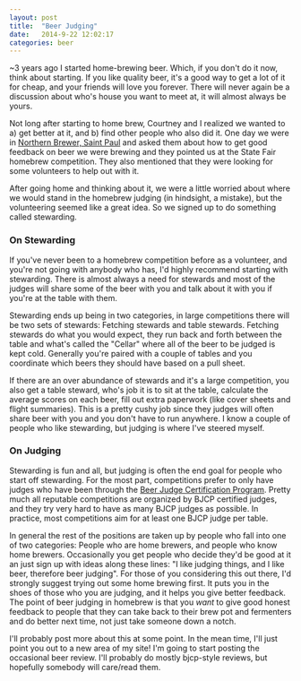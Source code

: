 ```yaml
---
layout: post
title:  "Beer Judging"
date:   2014-9-22 12:02:17
categories: beer
---
```


~3 years ago I started home-brewing beer. Which, if you don't do it now, think about starting. If you like quality beer, it's a good way to get a lot of it for cheap, and your friends will love you forever. There will never again be a discussion about who's house you want to meet at, it will almost always be yours.

Not long after starting to home brew, Courtney and I realized we wanted to a) get better at it, and b) find other people who also did it. One day we were in [Northern Brewer, Saint Paul](http://northernbrewer.com) and asked them about how to get good feedback on beer we were brewing and they pointed us at the State Fair homebrew competition. They also mentioned that they were looking for some volunteers to help out with it.

After going home and thinking about it, we were a little worried about where we would stand in the homebrew judging (in hindsight, a mistake), but the volunteering seemed like a great idea. So we signed up to do something called stewarding.

### On Stewarding

If you've never been to a homebrew competition before as a volunteer, and you're not going with anybody who has, I'd highly recommend starting with stewarding. There is almost always a need for stewards and most of the judges will share some of the beer with you and talk about it with you if you're at the table with them.

Stewarding ends up being in two categories, in large competitions there will be two sets of stewards: Fetching stewards and table stewards. Fetching stewards do what you would expect, they run back and forth between the table and what's called the "Cellar" where all of the beer to be judged is kept cold. Generally you're paired with a couple of tables and you coordinate which beers they should have based on a pull sheet.

If there are an over abundance of stewards and it's a large competition, you also get a table steward, who's job it is to sit at the table, calculate the average scores on each beer, fill out extra paperwork (like cover sheets and flight summaries). This is a pretty cushy job since they judges will often share beer with you and you don't have to run anywhere. I know a couple of people who like stewarding, but judging is where I've steered myself.

### On Judging

Stewarding is fun and all, but judging is often the end goal for people who start off stewarding. For the most part, competitions prefer to only have judges who have been through the [Beer Judge Certification Program](http://bjcp.org). Pretty much all reputable competitions are organized by BJCP certified judges, and they try very hard to have as many BJCP judges as possible. In practice, most competitions aim for at least one BJCP judge per table. 

In general the rest of the positions are taken up by people who fall into one of two categories: People who are home brewers, and people who know home brewers. Occasionally you get people who decide they'd be good at it an just sign up with ideas along these lines: "I like judging things, and I like beer, therefore beer judging". For those of you considering this out there, I'd strongly suggest trying out some home brewing first. It puts you in the shoes of those who you are judging, and it helps you give better feedback. The point of beer judging in homebrew is that you *want* to give good honest feedback to people that they can take back to their brew pot and fermenters and do better next time, not just take someone down a notch.

I'll probably post more about this at some point. In the mean time, I'll just point you out to a new area of my site! I'm going to start posting the occasional beer review. I'll probably do mostly bjcp-style reviews, but hopefully somebody will care/read them.